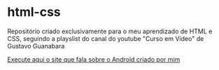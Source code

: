 # html-css
 Repositório criado exclusivamente para o meu aprendizado de HTML e CSS, seguindo a playslist do canal do youtube "Curso em Vídeo" de Gustavo Guanabara

<a href="https://antonio-amandio.github.io/html-css/desafios/d010/android.html" target="_blank">Execute aqui o site que fala sobre o Android criado por mim </a>